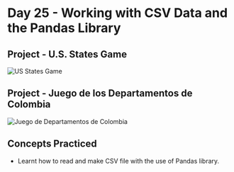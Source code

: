 # Day 25 - Working with CSV Data and the Pandas Library

## Project - U.S. States Game

![US States Game](https://github.com/laurasmendozad/100-Days-Of-Code-Python/assets/58611097/c747a4d4-e53d-4c94-a582-204ab6d48eac)


## Project - Juego de los Departamentos de Colombia

![Juego de Departamentos de Colombia](https://github.com/laurasmendozad/100-Days-Of-Code-Python/assets/58611097/b45eaed3-e0df-4d42-bad4-aa1e1982e198)

## Concepts Practiced

- Learnt how to read and make CSV file with the use of Pandas library.
